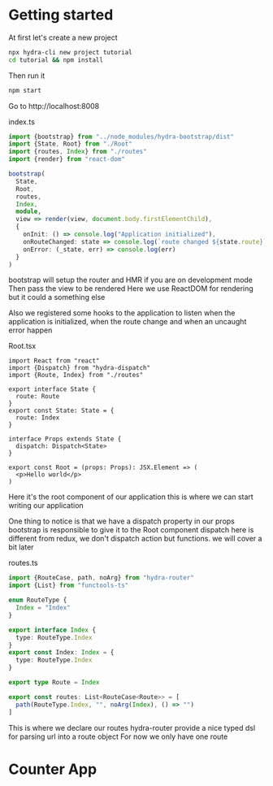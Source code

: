 # Getting started

At first let's create a new project

```sh
npx hydra-cli new project tutorial
cd tutorial && npm install
```

Then run it

```sh
npm start
```

Go to http://localhost:8008

index.ts

```ts
import {bootstrap} from "../node_modules/hydra-bootstrap/dist"
import {State, Root} from "./Root"
import {routes, Index} from "./routes"
import {render} from "react-dom"

bootstrap(
  State,
  Root,
  routes,
  Index,
  module,
  view => render(view, document.body.firstElementChild),
  {
    onInit: () => console.log("Application initialized"),
    onRouteChanged: state => console.log(`route changed ${state.route}`),
    onError: (_state, err) => console.log(err)
  }
)
```

bootstrap will setup the router and HMR if you are on development mode
Then pass the view to be rendered
Here we use ReactDOM for rendering but it could a something else

Also we registered some hooks to the application to listen when the application is initialized, when the route change and when an uncaught error happen

Root.tsx

```tsx
import React from "react"
import {Dispatch} from "hydra-dispatch"
import {Route, Index} from "./routes"

export interface State {
  route: Route
}
export const State: State = {
  route: Index
}

interface Props extends State {
  dispatch: Dispatch<State>
}

export const Root = (props: Props): JSX.Element => (
  <p>Hello world</p>
)
```

Here it's the root component of our application this is where we can start
writing our application

One thing to notice is that we have a dispatch property in our props
bootstrap is responsible to give it to the Root component
dispatch here is different from redux, we don't dispatch action but functions. we will cover a bit later

routes.ts

```ts
import {RouteCase, path, noArg} from "hydra-router"
import {List} from "functools-ts"

enum RouteType {
  Index = "Index"
}

export interface Index {
  type: RouteType.Index
}
export const Index: Index = {
  type: RouteType.Index
}

export type Route = Index

export const routes: List<RouteCase<Route>> = [
  path(RouteType.Index, "", noArg(Index), () => "")
]
```

This is where we declare our routes
hydra-router provide a nice typed dsl for parsing url into a route object
For now we only have one route

# Counter App
